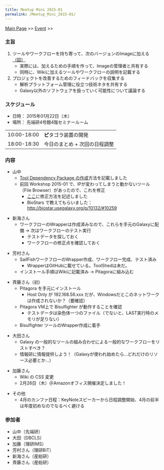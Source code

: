 ```yaml
---
title: Meetup Mini 2015-01
permalink: /Meetup_Mini_2015-01/
---
```


[Main Page](/Main_Page "wikilink") &gt;&gt; [Event](/Event "wikilink") &gt;&gt;

### 主旨

1.  ツールやワークフローを持ち寄って、次のバージョンのImageに加える [（図）](http://www.pitagora-galaxy.org/_/rsrc/1416890873801/about/about_overview.png)
    -   実際には、加えるための手順を作って、Imageの管理者と共有する
    -   同時に、Wikiに加えるツールやワークフローの説明を記載する
2.  プロジェクトを改善するためのフィードバックを収集する
    -   解析プラットフォーム管理に役立つ技術ネタを共有する
    -   Galaxy以外のソフトウェアを扱っていく可能性について議論する

### スケジュール

-   日時： 2015年01月22日（木）
-   場所： 先端研4号館4階セミナールーム

|             |                               |
|-------------|-------------------------------|
| 10:00-18:00 | **ピ**タゴラ装置の開発        |
| 18:00-18:30 | 今日のまとめ + 次回の日程調整 |

### 内容

-   山中
    -   [Tool Dependency Package の作成](http://wiki.pitagora-galaxy.org/wiki/index.php/%E3%83%84%E3%83%BC%E3%83%AB%E3%81%AE%E9%96%8B%E7%99%BA#Tool_Dependency_Package_.E3.81.AE.E4.BD.9C.E6.88.90)方法を記載しました
    -   前回 Workshop 2015-01 で、IPが変わってしまうと動かないツール（File Browser）があったので、これを修正
        -   [ここ](http://wiki.pitagora-galaxy.org/wiki/index.php/%E3%83%84%E3%83%BC%E3%83%AB%E3%81%AE%E9%96%8B%E7%99%BA#.E3.83.84.E3.83.BC.E3.83.ABXML.E3.81.AE.E6.9B.B8.E3.81.8D.E6.96.B9.EF.BC.88.E5.A4.96.E9.83.A8.E3.82.B5.E3.83.BC.E3.83.93.E3.82.B9.E3.81.A8.E3.81.AE.E9.80.A3.E6.90.BA.E3.81.99.E3.82.8B.E3.82.BF.E3.82.A4.E3.83.97.EF.BC.89)に修正方法を記述しました
        -   BioStars で教えてもらいました： <http://biostar.usegalaxy.org/p/10132/#10259>

<!-- -->

-   新海さん
    -   ワークフローのWrapperは作成済みなので、これらを手元のGalaxyに配備 → 次はワークフローのテスト実行
        -   テストデータを探しておく
        -   ワークフローの修正点を確認しておく

<!-- -->

-   芳村さん
    -   SailFishワークフローのWrapper作成、ワークフロー完成、テスト済み
        -   WrapperはGitHubに載せている。ToolShedは未だ。
    -   インストール手順はWikiに記載済み → Pitagoraに組み込む

<!-- -->

-   斉藤さん（初）
    -   Pitagora を手元にインストール
        -   Host Only が 192.168.56.xxx だが、Windowsだとこのネットワークは作成されないか？（要確認）
    -   Pitagora VM上で Bisulfighter が動作することを確認
        -   テストデータは染色体一つのファイル（でないと、LAST実行時のメモリが足りない）
    -   Bisulfighter ツールのWrapper作成に着手

<!-- -->

-   大田さん
    -   Galaxy の一般的なツールの組み合わせによる一般的なワークフローをリストすべき？
    -   情報研に情報提供しよう！（Galaxyが使われ始めたら…どれだけのリソース必要とか…）

<!-- -->

-   加藤さん
    -   Wiki の CSS 変更
    -   2月26日（木）＠Amazonオフィス開催決定しました！

<!-- -->

-   その他
    -   4月のカンファ日程：KeyNoteスピーカーから日程調整開始、4月の前半は年度初めなのでなるべく避ける

### 参加者

-   山中（先端研）
-   大田（DBCLS）
-   加藤（理研IMS）
-   芳村さん（理研BiT）
-   新海さん（産総研）
-   斉藤さん（産総研）

